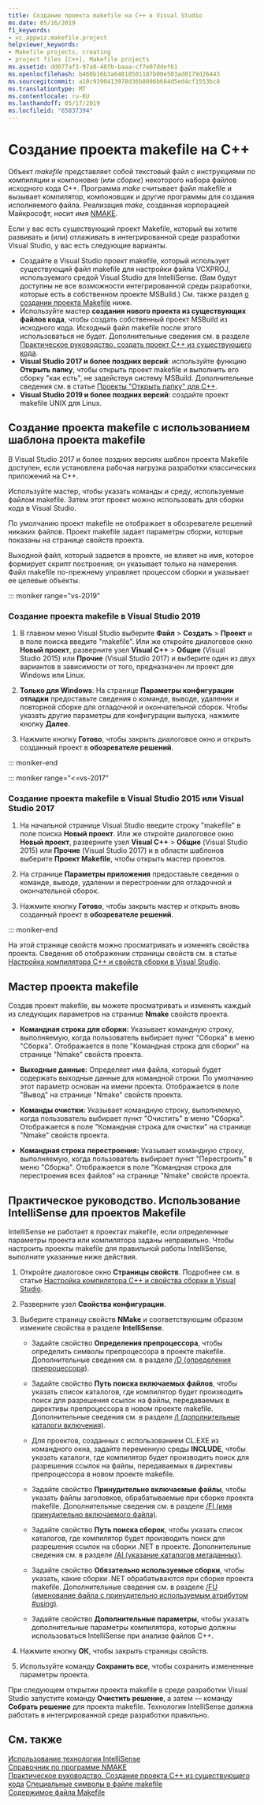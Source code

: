 ```yaml
---
title: Создание проекта makefile на C++ в Visual Studio
ms.date: 05/16/2019
f1_keywords:
- vc.appwiz.makefile.project
helpviewer_keywords:
- Makefile projects, creating
- project files [C++], Makefile projects
ms.assetid: dd077af3-97a8-48fb-baaa-cf7e07ddef61
ms.openlocfilehash: b460b16b3a64818501187b00e503ad0179d26443
ms.sourcegitcommit: a10c9390413978d36b8096b684d5ed4cf1553bc8
ms.translationtype: MT
ms.contentlocale: ru-RU
ms.lasthandoff: 05/17/2019
ms.locfileid: "65837394"
---
```

# <a name="create-a-c-makefile-project"></a>Создание проекта makefile на C++

Объект *makefile* представляет собой текстовый файл с инструкциями по компиляции и компоновке (или *сборке*) некоторого набора файлов исходного кода C++. Программа *make* считывает файл makefile и вызывает компилятор, компоновщик и другие программы для создания исполняемого файла. Реализация *make*, созданная корпорацией Майкрософт, носит имя [NMAKE](nmake-reference.md).

Если у вас есть существующий проект Makefile, который вы хотите развивать и (или) отлаживать в интегрированной среде разработки Visual Studio, у вас есть следующие варианты.

- Создайте в Visual Studio проект makefile, который использует существующий файл makefile для настройки файла VCXPROJ, используемого средой Visual Studio для IntelliSense. (Вам будут доступны не все возможности интегрированной среды разработки, которые есть в собственном проекте MSBuild.) См. также раздел [о создании проекта Makefile](#create_a_makefile_project) ниже.
- Используйте мастер **создания нового проекта из существующих файлов кода**, чтобы создать собственный проект MSBuild из исходного кода. Исходный файл makefile после этого использоваться не будет. Дополнительные сведения см. в разделе [Практическое руководство. создать проект C++ из существующего кода](../how-to-create-a-cpp-project-from-existing-code.md).
- **Visual Studio 2017 и более поздних версий**: используйте функцию **Открыть папку**, чтобы открыть проект makefile и выполнить его сборку "как есть", не задействуя систему MSBuild. Дополнительные сведения см. в статье [Проекты "Открыть папку" для C++](../open-folder-projects-cpp.md).
- **Visual Studio 2019 и более поздних версий**: создайте проект makefile UNIX для Linux.

## <a name="a-namecreateamakefileproject-to-create-a-makefile-project-with-the-makefile-project-template"></a><a name="create_a_makefile_project"> Создание проекта makefile с использованием шаблона проекта makefile

В Visual Studio 2017 и более поздних версиях шаблон проекта Makefile доступен, если установлена рабочая нагрузка разработки классических приложений на C++.

Используйте мастер, чтобы указать команды и среду, используемые файлом makefile. Затем этот проект можно использовать для сборки кода в Visual Studio.

По умолчанию проект makefile не отображает в обозревателе решений никаких файлов. Проект makefile задает параметры сборки, которые показаны на странице свойств проекта.

Выходной файл, который задается в проекте, не влияет на имя, которое формирует скрипт построения; он указывает только на намерения. Файл makefile по-прежнему управляет процессом сборки и указывает ее целевые объекты.

::: moniker range="vs-2019"

### <a name="to-create-a-makefile-project-in-visual-studio-2019"></a>Создание проекта makefile в Visual Studio 2019

1. В главном меню Visual Studio выберите **Файл** > **Создать** > **Проект** и в поле поиска введите "makefile". Или же откройте диалоговое окно **Новый проект**, разверните узел **Visual C++** > **Общие** (Visual Studio 2015) или **Прочие** (Visual Studio 2017) и выберите один из двух вариантов в зависимости от того, предназначен ли проект для Windows или Linux.

1. **Только для Windows**: На странице **Параметры конфигурации отладки** предоставьте сведения о команде, выводе, удалении и повторной сборке для отладочной и окончательной сборок. Чтобы указать другие параметры для конфигурации выпуска, нажмите кнопку **Далее**.

1. Нажмите кнопку **Готово**, чтобы закрыть диалоговое окно и открыть созданный проект в **обозревателе решений**.

::: moniker-end

::: moniker range="<=vs-2017"

### <a name="to-create-a-makefile-project-in-visual-studio-2015-or-visual-studio-2017"></a>Создание проекта makefile в Visual Studio 2015 или Visual Studio 2017

1. На начальной странице Visual Studio введите строку "makefile" в поле поиска **Новый проект**. Или же откройте диалоговое окно **Новый проект**, разверните узел **Visual C++** > **Общие** (Visual Studio 2015) или **Прочие** (Visual Studio 2017) и в области шаблонов выберите **Проект Makefile**, чтобы открыть мастер проектов.

1. На странице **Параметры приложения** предоставьте сведения о команде, выводе, удалении и перестроении для отладочной и окончательной сборок.

1. Нажмите кнопку **Готово**, чтобы закрыть мастер и открыть вновь созданный проект в **обозревателе решений**.

::: moniker-end

На этой странице свойств можно просматривать и изменять свойства проекта. Сведения об отображении страницы свойств см. в статье [Настройка компилятора C++ и свойств сборки в Visual Studio](../working-with-project-properties.md).

## <a name="makefile-project-wizard"></a>Мастер проекта makefile

Создав проект makefile, вы можете просматривать и изменять каждый из следующих параметров на странице **Nmake** свойств проекта.

- **Командная строка для сборки:** Указывает командную строку, выполняемую, когда пользователь выбирает пункт "Сборка" в меню "Сборка". Отображается в поле "Командная строка для сборки" на странице "Nmake" свойств проекта.

- **Выходные данные:** Определяет имя файла, который будет содержать выходные данные для командной строки. По умолчанию этот параметр основан на имени проекта. Отображается в поле "Вывод" на странице "Nmake" свойств проекта.

- **Команды очистки:** Указывает командную строку, выполняемую, когда пользователь выбирает пункт "Очистить" в меню "Сборка". Отображается в поле "Командная строка для очистки" на странице "Nmake" свойств проекта.

- **Командная строка перестроения:** Указывает командную строку, выполняемую, когда пользователь выбирает пункт "Перестроить" в меню "Сборка". Отображается в поле "Командная строка для перестроения всех файлов" на странице "Nmake" свойств проекта.

## <a name="how-to-enable-intellisense-for-makefile-projects"></a>Практическое руководство. Использование IntelliSense для проектов Makefile

IntelliSense не работает в проектах makefile, если определенные параметры проекта или компилятора заданы неправильно. Чтобы настроить проекты makefile для правильной работы IntelliSense, выполните указанные ниже действия.

1. Откройте диалоговое окно **Страницы свойств**. Подробнее см. в статье [Настройка компилятора C++ и свойства сборки в Visual Studio](../working-with-project-properties.md).

1. Разверните узел **Свойства конфигурации**.

1. Выберите страницу свойств **NMake** и соответствующим образом измените свойства в разделе **IntelliSense**.

   - Задайте свойство **Определения препроцессора**, чтобы определить символы препроцессора в проекте makefile. Дополнительные сведения см. в разделе [/D (определения препроцессора)](d-preprocessor-definitions.md).

   - Задайте свойство **Путь поиска включаемых файлов**, чтобы указать список каталогов, где компилятор будет производить поиск для разрешения ссылок на файлы, передаваемых в директивы препроцессора в новом проекте makefile. Дополнительные сведения см. в разделе [/I (дополнительные каталоги включения)](i-additional-include-directories.md).

    - Для проектов, созданных с использованием CL.EXE из командного окна, задайте переменную среды **INCLUDE**, чтобы указать каталоги, где компилятор будет производить поиск для разрешения ссылок на файлы, передаваемых в директивы препроцессора в новом проекте makefile.

   - Задайте свойство **Принудительно включаемые файлы**, чтобы указать файлы заголовков, обрабатываемые при сборке проекта makefile. Дополнительные сведения см. в разделе [/FI (имя принудительно включаемого файла)](fi-name-forced-include-file.md).

   - Задайте свойство **Путь поиска сборок**, чтобы указать список каталогов, где компилятор будет производить поиск для разрешения ссылок на сборки .NET в проекте. Дополнительные сведения см. в разделе [/AI (указание каталогов метаданных)](ai-specify-metadata-directories.md).

   - Задайте свойство **Обязательно используемые сборки**, чтобы указать, какие сборки .NET обрабатываются при сборке проекта makefile. Дополнительные сведения см. в разделе [/FU (именование файла с принудительно используемым атрибутом #using)](fu-name-forced-hash-using-file.md).

   - Задайте свойство **Дополнительные параметры**, чтобы указать дополнительные параметры компилятора, которые должны использоваться IntelliSense при анализе файлов C++.

1. Нажмите кнопку **ОК**, чтобы закрыть страницы свойств.

1. Используйте команду **Сохранить все**, чтобы сохранить измененные параметры проекта.

При следующем открытии проекта makefile в среде разработки Visual Studio запустите команду **Очистить решение**, а затем — команду **Собрать решение** для проекта makefile. Технология IntelliSense должна работать в интегрированной среде разработки правильно.

## <a name="see-also"></a>См. также

[Использование технологии IntelliSense](/visualstudio/ide/using-intellisense)<br>
[Справочник по программе NMAKE](nmake-reference.md)<br>
[Практическое руководство. Создание проекта C++ из существующего кода](../how-to-create-a-cpp-project-from-existing-code.md)
[Специальные символы в файле makefile](special-characters-in-a-makefile.md)<br/>
[Содержимое файла Makefile](contents-of-a-makefile.md)<br/>

